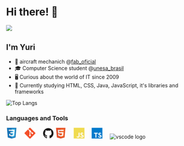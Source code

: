# Hi there! 👋
<a href="https://www.linkedin.com/in/weslley-yuri-570a0a308/" target="_blank"><img loading="lazy" src="https://img.shields.io/badge/-LinkedIn-%230077B5?style=for-the-badge&logo=linkedin&logoColor=white" target="_blank"></a>

## I'm Yuri

- 🚁 aircraft mechanich @[fab_oficial](https://www.fab.mil.br/index.php)
- 🎓 Computer Science student @[unesa_brasil](https://estacio.br/)
- 🖥 Curious about the world of IT since 2009
- 🔭 Currently studying HTML, CSS, Java, JavaScript, it's libraries and frameworks

![Top Langs](https://github-readme-stats.vercel.app/api/top-langs/?username=yuri-weasley&theme=transparent&show_itens=true&langs_count=8)

### Languages and Tools

<div align="left" justify-content="space-around">
    <img src="https://raw.githubusercontent.com/devicons/devicon/master/icons/css3/css3-original.svg" height="30" alt="css3 logo"  />
    <img width="12" />
    <img src="https://raw.githubusercontent.com/devicons/devicon/master/icons/git/git-plain.svg" height="30" alt="git logo"  />
    <img width="12" />
    <img src="https://github.com/devicons/devicon/blob/master/icons/github/github-original.svg" height="30" alt="github logo"  />
    <img src="https://raw.githubusercontent.com/devicons/devicon/master/icons/html5/html5-original.svg" height="30" alt="html5 logo"/>
    <img width="12"/>
    <img src="https://raw.githubusercontent.com/devicons/devicon/master/icons/javascript/javascript-plain.svg" height="30" alt="javascript logo"  />
    <img width="12" />
    <img src="https://raw.githubusercontent.com/devicons/devicon/master/icons/typescript/typescript-plain.svg" height="30" alt="typescript logo"  />
    <img width="12" />
    <img src="https://cdn.jsdelivr.net/gh/devicons/devicon/icons/vscode/vscode-original.svg" height="30" alt="vscode logo"  />
</div>